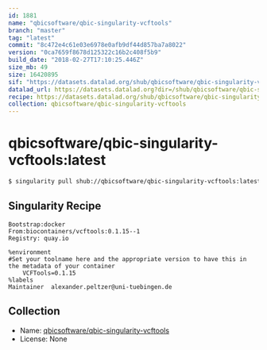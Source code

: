 ```yaml
---
id: 1881
name: "qbicsoftware/qbic-singularity-vcftools"
branch: "master"
tag: "latest"
commit: "8c472e4c61e03e6978e0afb9df44d857ba7a8022"
version: "0ca7659f8678d125322c16b2c408f5b9"
build_date: "2018-02-27T17:10:25.446Z"
size_mb: 49
size: 16420895
sif: "https://datasets.datalad.org/shub/qbicsoftware/qbic-singularity-vcftools/latest/2018-02-27-8c472e4c-0ca7659f/0ca7659f8678d125322c16b2c408f5b9.simg"
datalad_url: https://datasets.datalad.org?dir=/shub/qbicsoftware/qbic-singularity-vcftools/latest/2018-02-27-8c472e4c-0ca7659f/
recipe: https://datasets.datalad.org/shub/qbicsoftware/qbic-singularity-vcftools/latest/2018-02-27-8c472e4c-0ca7659f/Singularity
collection: qbicsoftware/qbic-singularity-vcftools
---
```


# qbicsoftware/qbic-singularity-vcftools:latest

```bash
$ singularity pull shub://qbicsoftware/qbic-singularity-vcftools:latest
```

## Singularity Recipe

```singularity
Bootstrap:docker
From:biocontainers/vcftools:0.1.15--1
Registry: quay.io

%environment
#Set your toolname here and the appropriate version to have this in the metadata of your container
    VCFTools=0.1.15
%labels
Maintainer	alexander.peltzer@uni-tuebingen.de
```

## Collection

 - Name: [qbicsoftware/qbic-singularity-vcftools](https://github.com/qbicsoftware/qbic-singularity-vcftools)
 - License: None

